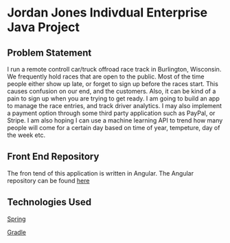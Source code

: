 
# Jordan Jones Indivdual Enterprise Java Project

## Problem Statement

I run a remote controll car/truck offroad race track in Burlington, Wisconsin.
We frequently hold races that are open to the public. Most of the time people either show up late, or forget
to sign up before the races start. This causes confusion on our end, and the customers.
Also, it can be kind of a pain to sign up when you are trying to get ready.
I am going to build an app to manage the race entries, and track driver analytics.
I may also implement a payment option through some third party application such as
PayPal, or Stripe. I am also hoping I can use a machine learning API to trend how
many people will come for a certain day based on time of year, tempeture, day of the week etc.

## Front End Repository
The fron tend of this application is written in Angular. The Angular repository can be found
[here](https://github.com/jordanjones98/hounds-hobbies-front-end)

## Technologies Used
[Spring](https://spring.io/)

[Gradle](https://gradle.org/)

